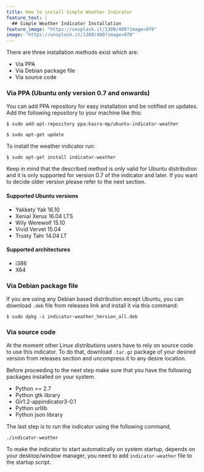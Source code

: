 ```yaml
---
title: How to install Simple Weather Indicator
feature_text: |
  ## Simple Weather Indicator Installation
feature_image: "https://unsplash.it/1300/400?image=970"
image: "https://unsplash.it/1300/400?image=970"
---
```

There are three installation methods exist which are:
- Via PPA
- Via Debian package file
- Via source code

### Via PPA (Ubuntu only version 0.7 and onwards)
You can add PPA repository for easy installation and be notified on updates. Add the following repository to your machine like this:

`$ sudo add-apt-repository ppa:kasra-mp/ubuntu-indicator-weather`

`$ sudo apt-get update`

To install the weather indicator run:

`$ sudo apt-get install indicator-weather`

Keep in mind that the described method is only valid for Ubuntu distribution and it is only supported for version 0.7 of the indicator and later. If you want to decide older version please refer to the next section.

#### Supported Ubuntu versions
- Yakkety Yak 16.10
- Xenial Xerus 16.04 LTS
- Wily Werewolf 15.10
- Vivid Vervet 15.04
- Trusty Tahr 14.04 LT

#### Supported architectures
- i386
- X64

### Via Debian package file
If you are using any Debian based distribution except Ubuntu, you can download `.deb` file from releases link and install it via this command:

`$ sudo dpkg -i indicator-weather_Version_all.deb`

### Via source code
At the moment other Linux distributions users have to rely on source code to use this indicator. To do that, download `.tar.gz` package of your desired version from releases section and uncompress it to any desire location. 

Before proceeding to the next step make sure that you have the following packages installed on your system.
- Python >= 2.7
- Python gtk library
- Gir1.2-appindicator3-0.1
- Python urllib
- Python json library

The last step is to run the indicator using the following command,

`./indicator-weather`

To make the indicator to start automatically on system startup, depends on your desktop/window manager, you need to add `indicator-weather` file to the startup script.

